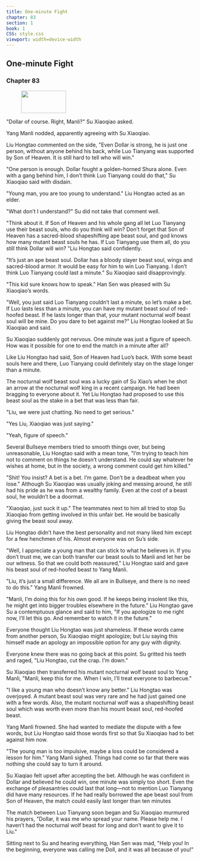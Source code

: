 ```yaml
---
title: One-minute Fight
chapter: 83
section: 1
book: 1
CSS: style.css
viewport: width=device-width
---
```


## One-minute Fight

### Chapter 83

<figure>
	<img src="../Images/gem.gif" alt="" id="gem" width="120" height="60" />
</figure>

"Dollar of course. Right, Manli?" Su Xiaoqiao asked.

Yang Manli nodded, apparently agreeing with Su Xiaoqiao.

Liu Hongtao commented on the side, "Even Dollar is strong, he is just one person, without anyone behind his back, while Luo Tianyang was supported by Son of Heaven. It is still hard to tell who will win."

"One person is enough. Dollar fought a golden-horned Shura alone. Even with a gang behind him, I don’t think Luo Tianyang could do that," Su Xiaoqiao said with disdain.

"Young man, you are too young to understand." Liu Hongtao acted as an elder.

"What don’t I understand?" Su did not take that comment well.

"Think about it. If Son of Heaven and his whole gang all let Luo Tianyang use their beast souls, who do you think will win? Don’t forget that Son of Heaven has a sacred-blood shapeshifting ape beast soul, and god knows how many mutant beast souls he has. If Luo Tianyang use them all, do you still think Dollar will win? "Liu Hongtao said confidently.

"It’s just an ape beast soul. Dollar has a bloody slayer beast soul, wings and sacred-blood armor. It would be easy for him to win Luo Tianyang. I don’t think Luo Tianyang could last a minute." Su Xiaoqiao said disapprovingly.

"This kid sure knows how to speak." Han Sen was pleased with Su Xiaoqiao’s words.

"Well, you just said Luo Tianyang couldn’t last a minute, so let’s make a bet. If Luo lasts less than a minute, you can have my mutant beast soul of red-hoofed beast. If he lasts longer than that, your mutant nocturnal wolf beast soul will be mine. Do you dare to bet against me?" Liu Hongtao looked at Su Xiaoqiao and said.

Su Xiaoqiao suddenly got nervous. One minute was just a figure of speech. How was it possible for one to end the match in a minute after all?

Like Liu Hongtao had said, Son of Heaven had Luo’s back. With some beast souls here and there, Luo Tianyang could definitely stay on the stage longer than a minute.

The nocturnal wolf beast soul was a lucky gain of Su Xiao’s when he shot an arrow at the nocturnal wolf king in a recent campaign. He had been bragging to everyone about it. Yet Liu Hongtao had proposed to use this beast soul as the stake in a bet that was less than fair.

"Liu, we were just chatting. No need to get serious."

"Yes Liu, Xiaoqiao was just saying."

"Yeah, figure of speech."

Several Bullseye members tried to smooth things over, but being unreasonable, Liu Hongtao said with a mean tone, "I’m trying to teach him not to comment on things he doesn’t understand. He could say whatever he wishes at home, but in the society, a wrong comment could get him killed."

"Shit! You insist? A bet is a bet. I’m game. Don’t be a deadbeat when you lose." Although Su Xiaoqiao was usually joking and messing around, he still had his pride as he was from a wealthy family. Even at the cost of a beast soul, he wouldn’t be a doormat.

"Xiaoqiao, just suck it up." The teammates next to him all tried to stop Su Xiaoqiao from getting involved in this unfair bet. He would be basically giving the beast soul away.

Liu Hongtao didn’t have the best personality and not many liked him except for a few henchmen of his. Almost everyone was on Su’s side.

"Well, I appreciate a young man that can stick to what he believes in. If you don’t trust me, we can both transfer our beast souls to Manli and let her be our witness. So that we could both reassured," Liu Hongtao said and gave his beast soul of red-hoofed beast to Yang Manli.

"Liu, it’s just a small difference. We all are in Bullseye, and there is no need to do this." Yang Manli frowned.

"Manli, I’m doing this for his own good. If he keeps being insolent like this, he might get into bigger troubles elsewhere in the future." Liu Hongtao gave Su a contemptuous glance and said to him, "If you apologize to me right now, I’ll let this go. And remember to watch it in the future."

Everyone thought Liu Hongtao was just shameless. If these words came from another person, Su Xiaoqiao might apologize; but Liu saying this himself made an apology an impossible option for any guy with dignity.

Everyone knew there was no going back at this point. Su gritted his teeth and raged, "Liu Hongtao, cut the crap. I’m down."

Su Xiaoqiao then transferred his mutant nocturnal wolf beast soul to Yang Manli, "Manli, keep this for me. When I win, I’ll treat everyone to barbecue."

"I like a young man who doesn’t know any better." Liu Hongtao was overjoyed. A mutant beast soul was very rare and he had just gained one with a few words. Also, the mutant nocturnal wolf was a shapeshifting beast soul which was worth even more than his mount beast soul, red-hoofed beast.

Yang Manli frowned. She had wanted to mediate the dispute with a few words, but Liu Hongtao said those words first so that Su Xiaoqiao had to bet against him now.

"The young man is too impulsive, maybe a loss could be considered a lesson for him." Yang Manli sighed. Things had come so far that there was nothing she could say to turn it around.

Su Xiaqiao felt upset after accepting the bet. Although he was confident in Dollar and believed he could win, one minute was simply too short. Even the exchange of pleasantries could last that long—not to mention Luo Tianyang did have many resources. If he had really borrowed the ape beast soul from Son of Heaven, the match could easily last longer than ten minutes

The match between Luo Tianyang soon began and Su Xiaoqiao murmured his prayers, "Dollar, it was me who spread your name. Please help me. I haven’t had the nocturnal wolf beast for long and don’t want to give it to Liu."

Sitting next to Su and hearing everything, Han Sen was mad, "Help you! In the beginning, everyone was calling me Doll, and it was all because of you!"